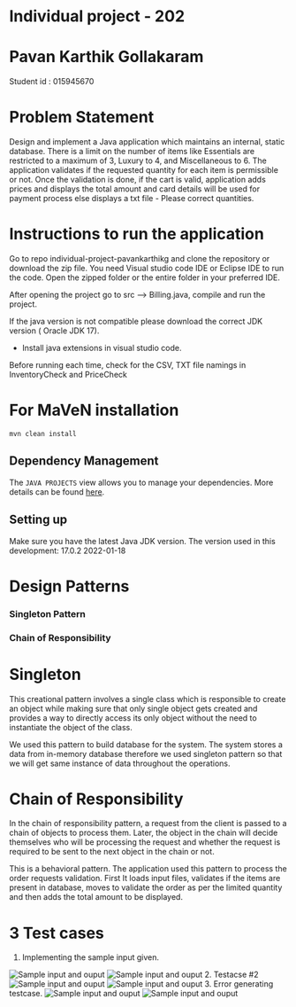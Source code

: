 # Individual project - 202
 
# Pavan Karthik Gollakaram
 Student id : 015945670

# Problem Statement 

Design and implement a Java application which maintains an internal, static database. There is a limit on the number of items like Essentials are restricted to a maximum of 3, Luxury to 4, and Miscellaneous to 6. The application validates if the requested quantity for each item is permissible or not. Once the validation is done, if the cart is valid, application adds prices and displays the total amount and card details will be used for payment process else displays a txt file - Please correct quantities.

# Instructions to run the application

Go to repo individual-project-pavankarthikg and clone the repository or download the zip file.
You need Visual studio code IDE or Eclipse IDE to run the code. Open the zipped folder or the entire folder in your preferred IDE.

After opening the project go to src --> Billing.java, compile and run the project.

If the java version is not compatible please download the correct JDK version ( Oracle JDK 17).
* Install java extensions in visual studio code.

Before running each time, check for the CSV, TXT file namings in InventoryCheck and PriceCheck

# For MaVeN installation
```mvn clean install```

## Dependency Management

The `JAVA PROJECTS` view allows you to manage your dependencies. More details can be found [here](https://github.com/microsoft/vscode-java-dependency#manage-dependencies).


## Setting up

Make sure you have the latest Java JDK version. The version used in this development: 17.0.2 2022-01-18

# Design Patterns 

### Singleton Pattern

### Chain of Responsibility

# Singleton
This creational pattern involves a single class which is responsible to create an object while making sure that only single object gets created and provides a way to directly access its only object without the need to instantiate the object of the class.

We used this pattern to build database for the system. The system stores a data from in-memory database therefore we used singleton pattern so that we will get same instance of data throughout the operations.

# Chain of Responsibility
In the chain of responsibility pattern, a request from the client is passed to a chain of objects to process them. Later, the object in the chain will decide themselves who will be processing the request and whether the request is required to be sent to the next object in the chain or not.

This is a behavioral pattern. The application used this pattern to process the order requests validation.  First It loads input files, validates if the items are present in database, moves to validate the order as per the limited quantity and then adds the total amount to be displayed.

# 3 Test cases

1. Implementing the sample input given.
<img src="/screenshots/rightInput.png" alt="Sample input and ouput" title="Sample input and output">
<img src="/screenshots/rightop.png" alt="Sample input and ouput" title="Sample input and output">
2. Testacse #2
<img src="/screenshots/input3.png" alt="Sample input and ouput" title="Sample input and output">
<img src="/screenshots/input3_OP.png" alt="Sample input and ouput" title="Sample input and output">
3. Error generating testcase.
 <img src="/screenshots/errortext11.png" alt="Sample input and ouput" title="Sample input and output">
<img src="/screenshots/errortextOutput.png" alt="Sample input and ouput" title="Sample input and output">